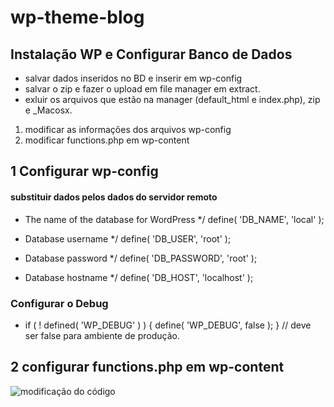 # wp-theme-blog
## Instalação WP e Configurar Banco de Dados
* salvar dados inseridos no BD e inserir em wp-config
* salvar o zip e fazer o upload em file manager em extract.
* exluir os arquivos que estão na manager (default_html e index.php), zip e _Macosx.
1. modificar as informações dos arquivos wp-config
2. modificar functions.php em wp-content

## 1 Configurar wp-config
#### substituir dados pelos dados do servidor remoto
* The name of the database for WordPress */
define( 'DB_NAME', 'local' );

* Database username */
define( 'DB_USER', 'root' );

* Database password */
define( 'DB_PASSWORD', 'root' );

* Database hostname */
define( 'DB_HOST', 'localhost' );

### Configurar o Debug
* if ( ! defined( 'WP_DEBUG' ) ) {
	define( 'WP_DEBUG', false );
} // deve ser false para ambiente de produção.

## 2 configurar functions.php em wp-content
![modificação do código]()


